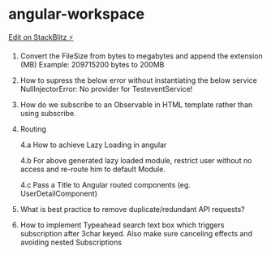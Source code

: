 # angular-workspace

[Edit on StackBlitz ⚡️](https://stackblitz.com/edit/stackblitz-starters-qcercx)

1. Convert the FileSize from bytes to megabytes and append the extension (MB)
   Example: 209715200 bytes to 200MB

2. How to supress the below error without instantiating the below service
   NullInjectorError: No provider for TesteventService!

3. How do we subscribe to an Observable in HTML template rather than using subscribe.

4. Routing

   4.a How to achieve Lazy Loading in angular

   4.b For above generated lazy loaded module, restrict user without no access and re-route him to default Module.

   4.c Pass a Title to Angular routed components (eg. UserDetailComponent)

5. What is best practice to remove duplicate/redundant API requests?

6. How to implement Typeahead search text box which triggers subscription after 3char keyed. Also make sure canceling effects and avoiding nested Subscriptions
